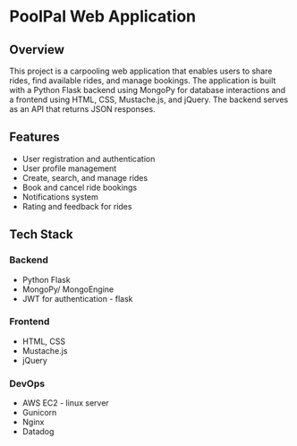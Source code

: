 # PoolPal Web Application

## Overview

This project is a carpooling web application that enables users to share rides, find available rides, and manage bookings. The application is built with a Python Flask backend using MongoPy for database interactions and a frontend using HTML, CSS, Mustache.js, and jQuery. The backend serves as an API that returns JSON responses.

## Features

- User registration and authentication
- User profile management
- Create, search, and manage rides
- Book and cancel ride bookings
- Notifications system
- Rating and feedback for rides

## Tech Stack

### Backend

- Python Flask
- MongoPy/ MongoEngine
- JWT for authentication - flask 

### Frontend

- HTML, CSS
- Mustache.js
- jQuery

### DevOps

- AWS EC2 - linux server
- Gunicorn
- Nginx
- Datadog
